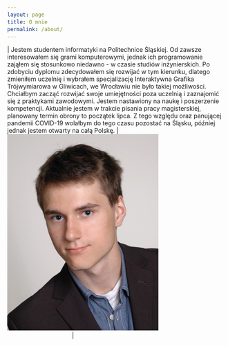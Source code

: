 ```yaml
---
layout: page
title: O mnie
permalink: /about/
---
```


| Jestem studentem informatyki na Politechnice Śląskiej. Od zawsze interesowałem się grami komputerowymi, jednak ich programowanie zająłem się stosunkowo niedawno - w czasie studiów inżynierskich. Po zdobyciu dyplomu zdecydowałem się rozwijać w tym kierunku, dlatego zmieniłem uczelnię i wybrałem specjalizację Interaktywna Grafika Trójwymiarowa w Gliwicach, we Wrocławiu nie było takiej możliwości. Chciałbym zacząć rozwijać swoje umiejętności poza uczelnią i zaznajomić się z praktykami zawodowymi. Jestem nastawiony na naukę i poszerzenie kompetencji. Aktualnie jestem w trakcie pisania pracy magisterskiej, planowany termin obrony to początek lipca. Z tego względu oraz panującej pandemii COVID-19 wolałbym do tego czasu pozostać na Śląsku, później jednak jestem otwarty na całą Polskę. |&nbsp;&nbsp;&nbsp;&nbsp;&nbsp;&nbsp;&nbsp;&nbsp;&nbsp;&nbsp;&nbsp;&nbsp;&nbsp;&nbsp;&nbsp;&nbsp;&nbsp;&nbsp;&nbsp;&nbsp;&nbsp;&nbsp;&nbsp;&nbsp;&nbsp;&nbsp;&nbsp;&nbsp;&nbsp;&nbsp;![](https://raw.githubusercontent.com/jacekbla/jacekbla.github.io/master/assets/img/pages/about/ja.jpg)&nbsp;&nbsp;&nbsp;&nbsp;&nbsp;&nbsp;&nbsp;&nbsp;&nbsp;&nbsp;&nbsp;&nbsp;&nbsp;&nbsp;&nbsp;&nbsp;&nbsp;&nbsp;&nbsp;&nbsp;&nbsp;&nbsp;&nbsp;&nbsp;&nbsp;&nbsp;&nbsp;&nbsp;&nbsp;&nbsp;&nbsp;&nbsp;&nbsp;&nbsp;&nbsp;&nbsp;&nbsp;&nbsp;|

